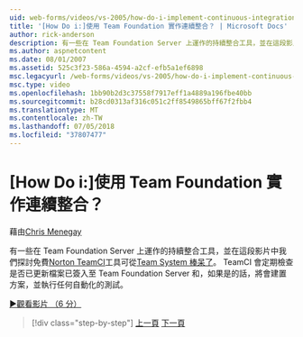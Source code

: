```yaml
---
uid: web-forms/videos/vs-2005/how-do-i-implement-continuous-integration-with-team-foundation
title: '[How Do i:]使用 Team Foundation 實作連續整合？ | Microsoft Docs'
author: rick-anderson
description: 有一些在 Team Foundation Server 上運作的持續整合工具，並在這段影片中我們探討免費 Norton TeamCI 工具 avail...
ms.author: aspnetcontent
ms.date: 08/01/2007
ms.assetid: 525c3f23-586a-4594-a2cf-efb5a1ef6898
msc.legacyurl: /web-forms/videos/vs-2005/how-do-i-implement-continuous-integration-with-team-foundation
msc.type: video
ms.openlocfilehash: 1bb90b2d3c37558f7917eff1a4889a196fbe40bb
ms.sourcegitcommit: b28cd0313af316c051c2ff8549865bff67f2fbb4
ms.translationtype: MT
ms.contentlocale: zh-TW
ms.lasthandoff: 07/05/2018
ms.locfileid: "37807477"
---
```

<a name="how-do-i-implement-continuous-integration-with-team-foundation"></a>[How Do i:]使用 Team Foundation 實作連續整合？
====================
藉由[Chris Menegay](https://twitter.com/CMenegay)

有一些在 Team Foundation Server 上運作的持續整合工具，並在這段影片中我們探討免費[Norton TeamCI](http://teamsystemrocks.com/files/12/tools/entry1018.aspx)工具可從[Team System 棒呆了](http://teamsystemrocks.com/)。 TeamCI 會定期檢查是否已更新檔案已簽入至 Team Foundation Server 和，如果是的話，將會建置方案，並執行任何自動化的測試。

[&#9654;觀看影片 （6 分）](https://channel9.msdn.com/Blogs/ASP-NET-Site-Videos/how-do-i-implement-continuous-integration-with-team-foundation)

> [!div class="step-by-step"]
> [上一頁](how-do-i-discover-application-changes-prior-to-deployment.md)
> [下一頁](how-do-i-automate-testing-using-team-build.md)
